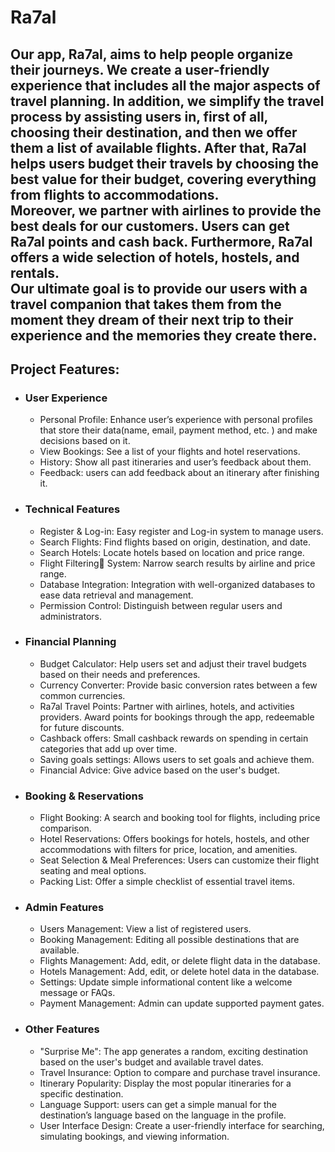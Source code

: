 # Ra7al

Our app, Ra7al, aims to help people organize their journeys. We create a user-friendly experience that includes all the major aspects of travel planning. In addition, we simplify the travel process by assisting users in, first of all, choosing their destination, and then we offer them a list of available flights. After that, Ra7al helps users budget their travels by choosing the best value for their budget, covering everything from flights to accommodations. <br>
Moreover, we partner with airlines to provide the best deals for our customers. Users can get Ra7al points and cash back. Furthermore, Ra7al offers a wide selection of hotels, hostels, and rentals.<br>
Our ultimate goal is to provide our users with a travel companion that takes them from the moment they dream of their next trip to their experience and the memories they create there. <br>
---

## Project Features:

- ### User Experience

  * Personal Profile: Enhance user’s experience with personal profiles that store their data(name, email, payment method, etc. ) and make decisions based on it.
  * View Bookings: See a list of your flights and hotel reservations.
  * History: Show all past itineraries and user’s feedback about them.
  * Feedback: users can add feedback about an itinerary after finishing it.


- ### Technical Features

  * Register & Log-in: Easy register and Log-in system to manage users.
  * Search Flights: Find flights based on origin, destination, and date.
  * Search Hotels: Locate hotels based on location and price range.
  * Flight Filtering ٍSystem: Narrow search results by airline and price range.
  * Database Integration: Integration with well-organized databases to ease data retrieval and management.
  * Permission Control: Distinguish between regular users and administrators.


- ### Financial Planning

  * Budget Calculator: Help users set and adjust their travel budgets based on their needs and preferences.
  * Currency Converter: Provide basic conversion rates between a few common currencies.
  * Ra7al Travel Points: Partner with airlines, hotels, and activities providers. Award points for bookings through the app, redeemable for future discounts.
  * Cashback offers: Small cashback rewards on spending in certain categories that add up over time.
  * Saving goals settings: Allows users to set goals and achieve them.
  * Financial Advice: Give advice based on the user's budget.


- ### Booking & Reservations

  * Flight Booking: A search and booking tool for flights, including price comparison.
  * Hotel Reservations: Offers bookings for hotels, hostels, and other accommodations with filters for price, location, and amenities.
  * Seat Selection & Meal Preferences: Users can customize their flight seating and meal options.
  * Packing List: Offer a simple checklist of essential travel items.


- ### Admin Features

  * Users Management: View a list of registered users.
  * Booking Management: Editing all possible destinations that are available.
  * Flights Management: Add, edit, or delete flight data in the database.
  * Hotels Management: Add, edit, or delete hotel data in the database.
  * Settings: Update simple informational content like a welcome message or FAQs.
  * Payment Management: Admin can update supported payment gates.


- ### Other Features

  * "Surprise Me": The app generates a random, exciting destination based on the user's budget and available travel dates.
  * Travel Insurance: Option to compare and purchase travel insurance.
  * Itinerary Popularity: Display the most popular itineraries for a specific destination.
  * Language Support: users can get a simple manual for the destination’s language based on the language in the profile.
  * User Interface Design: Create a user-friendly interface for searching, simulating bookings, and viewing information.
